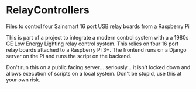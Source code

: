 # RelayControllers
Files to control four Sainsmart 16 port USB relay boards from a Raspberry Pi


This is part of a project to integrate a modern control system with a a 1980s GE Low Energy Lighting relay control system.
This relies on four 16 port relay boards attached to a Raspberry Pi 3+.  The frontend runs on a Django server on the Pi and runs the script on the backend.

Don't run this on a public facing server... seriously... it isn't locked down and allows execution of scripts on a local system.  Don't be stupid, use this at your own risk.
